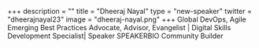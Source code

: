 +++
description = ""
title = "Dheeraj Nayal"
type = "new-speaker"
twitter = "dheerajnayal23"
image = "dheeraj-nayal.png"
+++
Global DevOps, Agile Emerging Best Practices Advocate, Advisor, Evangelist | Digital Skills Development Specialist| Speaker SPEAKERBIO Community Builder